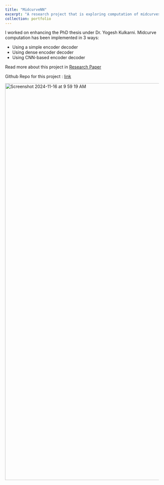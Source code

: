 ```yaml
---
title: "MidcurveNN"
excerpt: "A research project that is exploring computation of midcurves from 2D closed polygon shapes"
collection: portfolio
---
```


I worked on enhancing the PhD thesis under Dr. Yogesh Kulkarni. 
Midcurve computation has been implemented in 3 ways: 
-  Using a simple encoder decoder
-  Using dense encoder decoder 
-  Using CNN-based encoder decoder


Read more about this project in [Research Paper](../files/Computing%20Midcurve%20with%20multi-layer%20and%20Convolutional%20Neural%20Networks.pdf)

Github Repo for this project : [link](https://github.com/yogeshhk/MidcurveNN)

<img width="1300" alt="Screenshot 2024-11-16 at 9 59 19 AM" src="https://github.com/user-attachments/assets/f42fc276-2d63-4c83-946c-aedf166af6eb">
